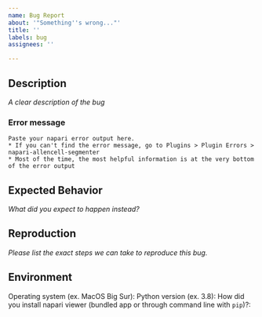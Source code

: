 ```yaml
---
name: Bug Report
about: '"Something''s wrong..."'
title: ''
labels: bug
assignees: ''

---
```


## Description
*A clear description of the bug*

### Error message
```
Paste your napari error output here. 
* If you can't find the error message, go to Plugins > Plugin Errors > napari-allencell-segmenter
* Most of the time, the most helpful information is at the very bottom of the error output
```




## Expected Behavior
*What did you expect to happen instead?*




## Reproduction
*Please list the exact steps we can take to reproduce this bug.*




## Environment

Operating system (ex. MacOS Big Sur):
Python version (ex. 3.8):
How did you install napari viewer (bundled app or through command line with `pip`)?:
